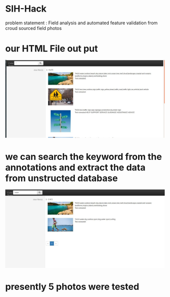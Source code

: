 # SIH-Hack
problem statement : Field analysis and automated feature validation from croud sourced field photos

# our HTML File out put
![alt text](316450957128201.jpg)

# we can search the keyword from the annotations and extract the data from unstructed database
![alt text](316451150508201.jpg)

# presently 5 photos were tested 
